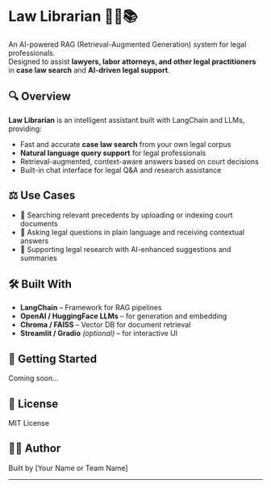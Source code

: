 # Law Librarian 🧑‍⚖️📚

An AI-powered RAG (Retrieval-Augmented Generation) system for legal professionals.  
Designed to assist **lawyers, labor attorneys, and other legal practitioners** in **case law search** and **AI-driven legal support**.

## 🔍 Overview

**Law Librarian** is an intelligent assistant built with LangChain and LLMs, providing:

- Fast and accurate **case law search** from your own legal corpus
- **Natural language query support** for legal professionals
- Retrieval-augmented, context-aware answers based on court decisions
- Built-in chat interface for legal Q&A and research assistance

## ⚖️ Use Cases

- 📑 Searching relevant precedents by uploading or indexing court documents
- 💬 Asking legal questions in plain language and receiving contextual answers
- 🧠 Supporting legal research with AI-enhanced suggestions and summaries

## 🛠️ Built With

- **LangChain** – Framework for RAG pipelines
- **OpenAI / HuggingFace LLMs** – for generation and embedding
- **Chroma / FAISS** – Vector DB for document retrieval
- **Streamlit / Gradio** _(optional)_ – for interactive UI

## 🚀 Getting Started

Coming soon...

## 📝 License

MIT License

## 🙋‍♂️ Author

Built by [Your Name or Team Name]

---
